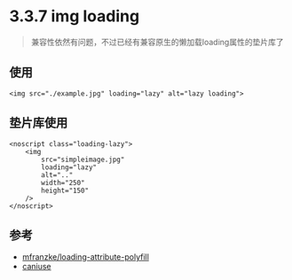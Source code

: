 # 3.3.7 img loading

>兼容性依然有问题，不过已经有兼容原生的懒加载loading属性的垫片库了


## 使用

```
<img src="./example.jpg" loading="lazy" alt="lazy loading">
```

## 垫片库使用

```
<noscript class="loading-lazy">
	<img
		src="simpleimage.jpg"
		loading="lazy"
		alt=".."
		width="250"
		height="150"
	/>
</noscript>
```


## 参考
- [mfranzke/loading-attribute-polyfill](https://github.com/mfranzke/loading-attribute-polyfill)
- [caniuse](https://www.caniuse.com/#search=loading)

